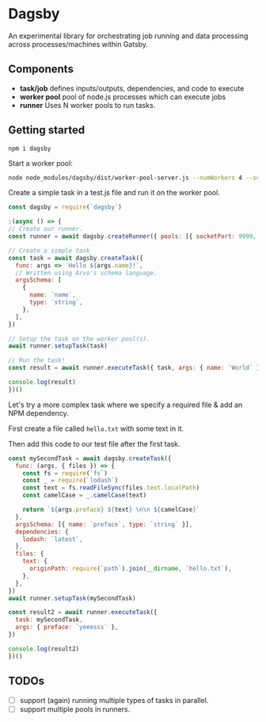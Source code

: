 # Dagsby

An experimental library for orchestrating job running and data processing across processes/machines within Gatsby.

## Components

- **task/job** defines inputs/outputs, dependencies, and code to execute
- **worker pool** pool of node.js processes which can execute jobs
- **runner** Uses N worker pools to run tasks.

## Getting started

`npm i dagsby`

Start a worker pool:

```sh
node node_modules/dagsby/dist/worker-pool-server.js --numWorkers 4 --socketPort 9999 --httpPort 10020
```

Create a simple task in a test.js file and run it on the worker pool.

```js
const dagsby = require(`dagsby`)

;(async () => {
// Create our runner.
const runner = await dagsby.createRunner({ pools: [{ socketPort: 9999, httpPort: 10020 }] })

// Create a simple task
const task = await dagsby.createTask({
  func: args => `Hello ${args.name}!`,
  // Written using Arvo's schema language.
  argsSchema: [
    {
      name: `name`,
      type: `string`,
    },
  ],
})

// Setup the task on the worker pool(s).
await runner.setupTask(task)

// Run the task!
const result = await runner.executeTask({ task, args: { name: `World` } })

console.log(result)
})()
```

Let's try a more complex task where we specify a required file & add an NPM dependency.

First create a file called `hello.txt` with some text in it.

Then add this code to our test file after the first task.

```js
const mySecondTask = await dagsby.createTask({
  func: (args, { files }) => {
    const fs = require(`fs`)
    const _ = require(`lodash`)
    const text = fs.readFileSync(files.text.localPath)
    const camelCase = _.camelCase(text)

    return `${args.preface} ${text} \n\n ${camelCase}`
  },
  argsSchema: [{ name: `preface`, type: `string` }],
  dependencies: {
    lodash: `latest`,
  },
  files: {
    text: {
      originPath: require(`path`).join(__dirname, `hello.txt`),
    },
  },
})
await runner.setupTask(mySecondTask)

const result2 = await runner.executeTask({
  task: mySecondTask,
  args: { preface: `yeeesss` },
})

console.log(result2)
})()
```

## TODOs
- [ ] support (again) running multiple types of tasks in parallel.
- [ ] support multiple pools in runners.

